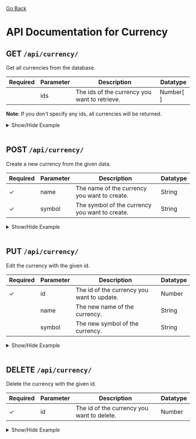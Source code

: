 [Go Back](./README.md)

# API Documentation for Currency

## GET `/api/currency/`

Get all currencies from the database.

| Required | Parameter | Description                                   | Datatype  |
| -------- | --------- | --------------------------------------------- | --------- |
|          | ids       | The ids of the currency you want to retrieve. | Number[ ] |

**Note**: If you don't specify any ids, all currencies will be returned.

<details>
<summary>Show/Hide Example</summary>

Send a GET request to `/api/language/`:

Response:

```json
{
	"success": true,
	"error": "",
	"data": [
		{
			"currencyID": 3,
			"currencyName": "US dollar",
			"currencySymbol": "USD",
			"createdAt": "1970-01-01T00:00:00.000Z",
			"updatedAt": "1970-01-01T00:00:00.000Z"
		},
		{
			"currencyID": 4,
			"currencyName": "Indonesian rupiah",
			"currencySymbol": "IDR",
			"createdAt": "1970-01-01T00:00:00.000Z",
			"updatedAt": "1970-01-01T00:00:00.000Z"
		},
		{
			"currencyID": 5,
			"currencyName": "Pakistani rupee",
			"currencySymbol": "PKR",
			"createdAt": "1970-01-01T00:00:00.000Z",
			"updatedAt": "1970-01-01T00:00:00.000Z"
		},
		{
			"currencyID": 6,
			"currencyName": "Swedish Crown",
			"currencySymbol": "SEK",
			"createdAt": "1970-01-01T00:00:00.000Z",
			"updatedAt": "1970-01-01T00:00:00.000Z"
		},
		{
			"currencyID": 12,
			"currencyName": "Turkish lira",
			"currencySymbol": "TRY",
			"createdAt": "1970-01-01T00:00:00.000Z",
			"updatedAt": "1970-01-01T00:00:00.000Z"
		}
	]
}
```

Send a GET request to `/api/currency/` with the following body:

```json
{
	"ids": [3, 6, 12]
}
```

Response:

```json
{
	"success": true,
	"error": "",
	"data": [
		{
			"currencyID": 3,
			"currencyName": "US dollar",
			"currencySymbol": "USD",
			"createdAt": "1970-01-01T00:00:00.000Z",
			"updatedAt": "1970-01-01T00:00:00.000Z"
		},
		{
			"currencyID": 6,
			"currencyName": "Swedish Crown",
			"currencySymbol": "SEK",
			"createdAt": "1970-01-01T00:00:00.000Z",
			"updatedAt": "1970-01-01T00:00:00.000Z"
		},
		{
			"currencyID": 12,
			"currencyName": "Turkish lira",
			"currencySymbol": "TRY",
			"createdAt": "1970-01-01T00:00:00.000Z",
			"updatedAt": "1970-01-01T00:00:00.000Z"
		}
	]
}
```

</details>
<br>

## POST `/api/currency/`

Create a new currency from the given data.

| Required | Parameter | Description                                    | Datatype |
| -------- | --------- | ---------------------------------------------- | -------- |
| ✓        | name      | The name of the currency you want to create.   | String   |
| ✓        | symbol    | The symbol of the currency you want to create. | String   |

<details>
<summary>Show/Hide Example</summary>

Send a POST request to `/api/currency/` with the following body:

```json
{
	"name": "United States Dollar",
	"symbol": "USD"
}
```

Response:

```json
{
	"success": true,
	"data": {
		"currencyID": 1,
		"currencyName": "United States Dollar",
		"currencySymbol": "USD",
		"updatedAt": "1970-01-01T00:00:00.000Z",
		"createdAt": "1970-01-01T00:00:00.000Z"
	}
}
```

</details>
<br>

## PUT `/api/currency/`

Edit the currency with the given id.

| Required | Parameter | Description                                | Datatype |
| -------- | --------- | ------------------------------------------ | -------- |
| ✓        | id        | The id of the currency you want to update. | Number   |
|          | name      | The new name of the currency.              | String   |
|          | symbol    | The new symbol of the currency.            | String   |

<details>
<summary>Show/Hide Example</summary>

Send a PUT request to `/api/currency/` with the following body:

```json
{
	"id": 1,
	"name": "US Dollar"
}
```

Response:

```json
{
	"success": true,
	"data": {
		"currencyID": 1,
		"currencyName": "US Dollar",
		"currencySymbol": "USD",
		"updatedAt": "1970-01-01T00:00:00.000Z",
		"createdAt": "1970-01-01T00:00:00.000Z"
	}
}
```

</details>
<br>

## DELETE `/api/currency/`

Delete the currency with the given id.

| Required | Parameter | Description                                | Datatype |
| -------- | --------- | ------------------------------------------ | -------- |
| ✓        | id        | The id of the currency you want to delete. | Number   |

<details>
<summary>Show/Hide Example</summary>
Send a DELETE request to `/api/currency/` with the following body:

```json
{
	"id": 1
}
```

Response:

```json
{
	"success": true,
	"error": "",
	"data": 1
}
```

</details>
